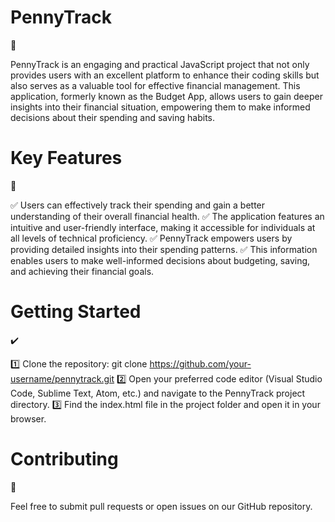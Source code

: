 <h1>PennyTrack</h1>📝

PennyTrack is an engaging and practical JavaScript project that not only provides users with an excellent platform to enhance their coding skills but also serves as a valuable tool for effective financial management. This application, formerly known as the Budget App, allows users to gain deeper insights into their financial situation, empowering them to make informed decisions about their spending and saving habits.

<h1>Key Features</h1>🚀

✅ Users can effectively track their spending and gain a better understanding of their overall financial health.
✅ The application features an intuitive and user-friendly interface, making it accessible for individuals at all levels of technical proficiency.
✅ PennyTrack empowers users by providing detailed insights into their spending patterns.
✅ This information enables users to make well-informed decisions about budgeting, saving, and achieving their financial goals.

<h1>Getting Started</h1>✔️

1️⃣ Clone the repository: git clone https://github.com/your-username/pennytrack.git
2️⃣ Open your preferred code editor (Visual Studio Code, Sublime Text, Atom, etc.) and navigate to the PennyTrack project directory.
3️⃣ Find the index.html file in the project folder and open it in your browser.

<h1>Contributing</h1>🤗

Feel free to submit pull requests or open issues on our GitHub repository.
